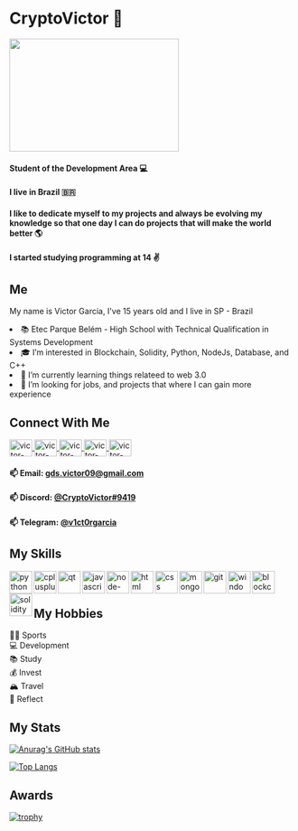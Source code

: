 # CryptoVictor 👋

<p><a target="_blank" rel="noopener noreferrer" href="https://camo.githubusercontent.com/a4282b5c7bc174a7aac59e29e175344b8d8bd3b3a6d0bc71ec01b35a0277e4bc/68747470733a2f2f6d656469612e67697068792e636f6d2f6d656469612f336f37714531594e3761424f4650527738452f67697068792e676966"><img src="https://camo.githubusercontent.com/a4282b5c7bc174a7aac59e29e175344b8d8bd3b3a6d0bc71ec01b35a0277e4bc/68747470733a2f2f6d656469612e67697068792e636f6d2f6d656469612f336f37714531594e3761424f4650527738452f67697068792e676966" width="300" height="200" data-canonical-src="https://media.giphy.com/media/3o7qE1YN7aBOFPRw8E/giphy.gif" style="max-width: 100%;"></a></p>

#### Student of the Development Area 💻
#### I live in Brazil 🇧🇷
#### I like to dedicate myself to my projects and always be evolving my knowledge so that one day I can do projects that will make the world better 🌎
#### I started studying programming at 14 	:v:

## Me

<p>My name is Victor Garcia, I've 15 years old and I live in SP - Brazil</p>
<li>📚 Etec Parque Belém - High School with Technical Qualification in Systems Development</li>
<li>🎓 I’m interested in Blockchain, Solidity, Python, NodeJs, Database, and C++</li> 
<li>🌱 I’m currently learning things relateed to web 3.0</li>
<li>💼 I’m looking for jobs, and projects that where I can gain more experience</li>

## Connect With Me

<a href = "https://www.facebook.com/CryptoV1ct0r">
  <img align="center" alt="victor-facebook" height="30" width="40" style="max-width: 100%;" src =                                   "https://cdn.jsdelivr.net/npm/simple-icons@3.13.0/icons/facebook.svg">
</a>
<a href = "https://www.instagram.com/v1ct0rgarcia/">
  <img align="center" alt="victor-instagram" height="30" width="40" style="max-width: 100%;" src = 
"https://cdn.jsdelivr.net/npm/simple-icons@3.13.0/icons/instagram.svg">
</a>
<a href = "https://www.youtube.com/c/CryptoVictor07">
  <img align="center" alt="victor-youtube" height="30" width="40" style="max-width: 100%;" src = 
"https://cdn.jsdelivr.net/npm/simple-icons@3.13.0/icons/youtube.svg">
</a>
<a href = "https://twitter.com/CryptoV1ct0r">
  <img align="center" alt="victor-twitter" height="30" width="40" style="max-width: 100%;" src = 
"https://cdn.jsdelivr.net/npm/simple-icons@3.13.0/icons/twitter.svg">
</a>
<a href = "https://www.linkedin.com/in/victor-garcia-dos-santos">
  <img align="center" alt="victor-twitter" height="30" width="40" style="max-width: 100%;" src = 
"https://cdn.jsdelivr.net/npm/simple-icons@3.13.0/icons/linkedin.svg">
</a>
 
   #### 📫 Email: <a href='mailto:gds.victor09@gmail.com'>gds.victor09@gmail.com</a>
   #### 📫 Discord: <a href='mailto:@CryptoVictor#9419'>@CryptoVictor#9419</a>
   #### 📫 Telegram: <a href='mailto:@v1ct0rgarcia'>@v1ct0rgarcia</a>
   
  ## My Skills
  
  <img  align="left"  alt="python" height="40" width="40" style="max-width: 100%;"  src = 
"https://cdn.jsdelivr.net/npm/simple-icons@3.13.0/icons/python.svg"></img>

  <img  align="left"  alt="cplusplus" height="40" width="40" style="max-width: 100%;"  src = 
"https://cdn.jsdelivr.net/npm/simple-icons@3.13.0/icons/cplusplus.svg"></img>
  
  <img  align="left"  alt="qt" height="40" width="40" style="max-width: 100%;"  src =                                               "https://cdn.jsdelivr.net/npm/simple-icons@3.13.0/icons/qt.svg"></img>
  
  <img  align="left"  alt="javascript" height="40" width="40" style="max-width: 100%;"  src =                                       "https://cdn.jsdelivr.net/npm/simple-icons@3.13.0/icons/javascript.svg"></img>
  
  <img   align="left"  alt="node-dot-js" height="40" width="40" style="max-width: 100%;" src =                                                                       "https://cdn.jsdelivr.net/npm/simple-icons@3.13.0/icons/node-dot-js.svg"></img>
  
  <img  align="left"  alt="html" height="40" width="40" style="max-width: 100%;"  src =                                                   "https://cdn.jsdelivr.net/npm/simple-icons@3.13.0/icons/html5.svg"></img>
  
  <img  align="left"  alt="css" height="40" width="40" style="max-width: 100%;"  src =                                             "https://cdn.jsdelivr.net/npm/simple-icons@3.13.0/icons/css3.svg"></img>
  
  <img  align="left"  alt="mongodb" height="40" width="40" style="max-width: 100%;"  src =                                         "https://cdn.jsdelivr.net/npm/simple-icons@3.13.0/icons/mongodb.svg"></img>
  
  <img  align="left"  alt="git" height="40" width="40" style="max-width: 100%;"  src =                                               "https://cdn.jsdelivr.net/npm/simple-icons@3.13.0/icons/git.svg"></img>
  
  <img  align="left"  alt="windows" height="40" width="40" style="max-width: 100%;"  src =                                         "https://cdn.jsdelivr.net/npm/simple-icons@3.13.0/icons/windows.svg"></img>
  
  <img  align="left"  alt="blockchain" height="40" width="40" style="max-width: 100%;"  src =                                       "https://cdn.jsdelivr.net/npm/simple-icons@3.13.0/icons/bitcoin.svg"></img>
  
  <img  align="left"  alt="solidity" height="40" width="40" style="max-width: 100%;"  src =                                         "https://cdn.jsdelivr.net/npm/simple-icons@3.13.0/icons/ethereum.svg"></img>
  
<br/>
<br/>

  ## My Hobbies
  
  🚴‍♂️ Sports
  <br/>
  💻 Development
  <br/>
  📚 Study
  <br/>
  💰 Invest
  <br/>
  🏔️ Travel
  <br/>
  🤔 Reflect
  
  ## My Stats
   
  [![Anurag's GitHub stats](https://github-readme-stats.vercel.app/api?username=CryptoVictor)](https://github.com/CryptoVictor/github-readme-stats) 

  [![Top Langs](https://github-readme-stats.vercel.app/api/top-langs/?username=CryptoVictor&layout=compact)](https://github.com/CryptoVictor/github-readme-stats)
  
  ## Awards
  
<p dir="auto"><a href="https://github.com/ryo-ma/github-profile-trophy"><img src="https://github-profile-trophy.vercel.app/?username=CryptoVictor" alt="trophy" data-canonical-src="https://github-profile-trophy.vercel.app/?username=CryptoVictor;theme=onedark" style="max-width: 100%;"></a></p>
